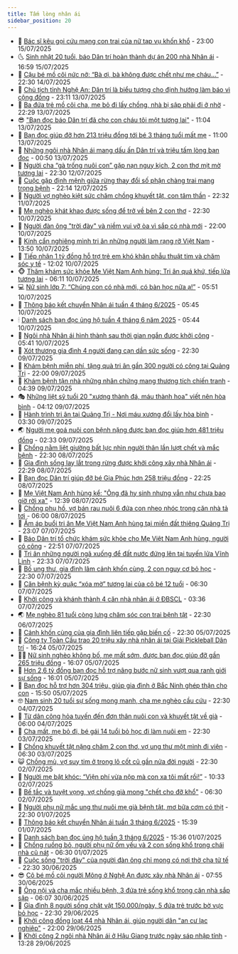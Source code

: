 ```yaml
---
title: Tấm lòng nhân ái
sidebar_position: 20
---
```


<!-- dantri-tam-long-nhan-ai:START -->
- 🌝 [Bác sĩ kêu gọi cứu mạng con trai của nữ tạp vụ khốn khổ](https://dantri.com.vn/tam-long-nhan-ai/bac-si-keu-goi-cuu-mang-con-trai-cua-nu-tap-vu-khon-kho-20250714152622958.htm) - 23:00 15/07/2025
- 🌜 [Sinh nhật 20 tuổi, báo Dân trí hoàn thành dự án 200 nhà Nhân ái](https://dantri.com.vn/tam-long-nhan-ai/sinh-nhat-20-tuoi-bao-dan-tri-hoan-thanh-du-an-200-nha-nhan-ai-20250715175432237.htm) - 16:59 15/07/2025
- 👀 [Cậu bé mồ côi nức nở: “Bà ơi, bà không được chết như mẹ cháu...”](https://dantri.com.vn/tam-long-nhan-ai/cau-be-mo-coi-nuc-no-ba-oi-ba-khong-duoc-chet-nhu-me-chau-20250710162754100.htm) - 22:30 14/07/2025
- 🚀 [Chủ tịch tỉnh Nghệ An: Dân trí là biểu tượng cho định hướng làm báo vì cộng đồng](https://dantri.com.vn/tam-long-nhan-ai/chu-tich-tinh-nghe-an-dan-tri-la-bieu-tuong-cho-dinh-huong-lam-bao-vi-cong-dong-20250617150548589.htm) - 23:11 13/07/2025
- 🦅 [Ba đứa trẻ mồ côi cha, mẹ bỏ đi lấy chồng, nhà bị sập phải đi ở nhờ](https://dantri.com.vn/tam-long-nhan-ai/ba-dua-tre-mo-coi-cha-me-bo-di-lay-chong-nha-bi-sap-phai-di-o-nho-20250709142136497.htm) - 22:29 13/07/2025
- 😎 [&quot;Bạn đọc báo Dân trí đã cho con cháu tôi một tương lai&quot;](https://dantri.com.vn/tam-long-nhan-ai/ban-doc-bao-dan-tri-da-cho-con-chau-toi-mot-tuong-lai-20250712231934152.htm) - 11:04 13/07/2025
- 🎡 [Bạn đọc giúp đỡ hơn 213 triệu đồng tới bé 3 tháng tuổi mất mẹ](https://dantri.com.vn/tam-long-nhan-ai/ban-doc-giup-do-hon-213-trieu-dong-toi-be-3-thang-tuoi-mat-me-20250712104040800.htm) - 11:00 13/07/2025
- 🌮 [Những ngôi nhà Nhân ái mang dấu ấn Dân trí và triệu tấm lòng bạn đọc](https://dantri.com.vn/tam-long-nhan-ai/nhung-ngoi-nha-nhan-ai-mang-dau-an-dan-tri-va-trieu-tam-long-ban-doc-20250710225447145.htm) - 00:50 13/07/2025
- 💼 [Người cha “gà trống nuôi con” gặp nạn nguy kịch, 2 con thơ mịt mờ tương lai](https://dantri.com.vn/tam-long-nhan-ai/nguoi-cha-ga-trong-nuoi-con-gap-nan-nguy-kich-2-con-tho-mit-mo-tuong-lai-20250710150538950.htm) - 22:30 12/07/2025
- 🎊 [Cuộc gặp định mệnh giữa rừng thay đổi số phận chàng trai mang trọng bệnh](https://dantri.com.vn/tam-long-nhan-ai/cuoc-gap-dinh-menh-giua-rung-thay-doi-so-phan-chang-trai-mang-trong-benh-20250619145053066.htm) - 22:14 12/07/2025
- 📝 [Người vợ nghèo kiệt sức chăm chồng khuyết tật, con tâm thần](https://dantri.com.vn/tam-long-nhan-ai/nguoi-vo-ngheo-kiet-suc-cham-chong-khuyet-tat-con-tam-than-20250709184743938.htm) - 22:32 11/07/2025
- 🤗 [Mẹ nghèo khát khao được sống để trở về bên 2 con thơ](https://dantri.com.vn/tam-long-nhan-ai/me-ngheo-khat-khao-duoc-song-de-tro-ve-ben-2-con-tho-20250708125320004.htm) - 22:30 10/07/2025
- 🌈 [Người đàn ông &quot;trời đày&quot; và niềm vui vỡ òa vì sắp có nhà mới](https://dantri.com.vn/tam-long-nhan-ai/nguoi-dan-ong-troi-day-va-niem-vui-vo-oa-vi-sap-co-nha-moi-20250710225618505.htm) - 22:00 10/07/2025
- 🌝 [Kính cẩn nghiêng mình tri ân những người làm rạng rỡ Việt Nam](https://dantri.com.vn/tam-long-nhan-ai/kinh-can-nghieng-minh-tri-an-nhung-nguoi-lam-rang-ro-viet-nam-20250710172931340.htm) - 13:50 10/07/2025
- 🦒 [Tiếp nhận 1 tỷ đồng hỗ trợ trẻ em khó khăn phẫu thuật tim và chăm sóc y tế](https://dantri.com.vn/tam-long-nhan-ai/tiep-nhan-1-ty-dong-ho-tro-tre-em-kho-khan-phau-thuat-tim-va-cham-soc-y-te-20250710185718082.htm) - 12:02 10/07/2025
- 🐵 [Thăm khám sức khỏe Mẹ Việt Nam Anh hùng: Tri ân quá khứ, tiếp lửa tương lai](https://dantri.com.vn/tam-long-nhan-ai/tham-kham-suc-khoe-me-viet-nam-anh-hung-tri-an-qua-khu-tiep-lua-tuong-lai-20250710102948979.htm) - 06:11 10/07/2025
- 💻 [Nữ sinh lớp 7: “Chúng con có nhà mới, có bàn học nữa ạ!”](https://dantri.com.vn/tam-long-nhan-ai/nu-sinh-lop-7-chung-con-co-nha-moi-co-ban-hoc-nua-a-20250705123739917.htm) - 05:51 10/07/2025
- 🦆 [Thông báo kết chuyển Nhân ái tuần 4 tháng 6/2025](https://dantri.com.vn/tam-long-nhan-ai/thong-bao-ket-chuyen-nhan-ai-tuan-4-thang-62025-20250710110303209.htm) - 05:45 10/07/2025
- 🕯 [Danh sách bạn đọc ủng hộ tuần 4 tháng 6 năm 2025](https://dantri.com.vn/tam-long-nhan-ai/danh-sach-ban-doc-ung-ho-tuan-4-thang-6-nam-2025-20250710105640355.htm) - 05:44 10/07/2025
- 🤩 [Ngôi nhà Nhân ái hình thành sau thời gian ngắn được khởi công](https://dantri.com.vn/tam-long-nhan-ai/ngoi-nha-nhan-ai-hinh-thanh-sau-thoi-gian-ngan-duoc-khoi-cong-20250709214500415.htm) - 05:41 10/07/2025
- 🎡 [Xót thương gia đình 4 người đang cạn dần sức sống](https://dantri.com.vn/tam-long-nhan-ai/xot-thuong-gia-dinh-4-nguoi-dang-can-dan-suc-song-20250708000258389.htm) - 22:30 09/07/2025
- 🤠 [Khám bệnh miễn phí, tặng quà tri ân gần 300 người có công tại Quảng Trị](https://dantri.com.vn/tam-long-nhan-ai/kham-benh-mien-phi-tang-qua-tri-an-gan-300-nguoi-co-cong-tai-quang-tri-20250709181630933.htm) - 22:00 09/07/2025
- 🌋 [Khám bệnh tận nhà những nhân chứng mang thương tích chiến tranh](https://dantri.com.vn/tam-long-nhan-ai/kham-benh-tan-nha-nhung-nhan-chung-mang-thuong-tich-chien-tranh-20250708182544054.htm) - 04:39 09/07/2025
- 🎭 [Những liệt sỹ tuổi 20 &quot;xương thành đá, máu thành hoa&quot; viết nên hòa bình](https://dantri.com.vn/tam-long-nhan-ai/nhung-liet-sy-tuoi-20-xuong-thanh-da-mau-thanh-hoa-viet-nen-hoa-binh-20250709071924250.htm) - 04:12 09/07/2025
- 🤠 [Hành trình tri ân tại Quảng Trị - Nơi máu xương đổi lấy hòa bình](https://dantri.com.vn/tam-long-nhan-ai/hanh-trinh-tri-an-tai-quang-tri-noi-mau-xuong-doi-lay-hoa-binh-20250708185907597.htm) - 03:30 09/07/2025
- 🌏 [Người mẹ goá nuôi con bệnh nặng được bạn đọc giúp hơn 481 triệu đồng](https://dantri.com.vn/tam-long-nhan-ai/nguoi-me-goa-nuoi-con-benh-nang-duoc-ban-doc-giup-hon-481-trieu-dong-20250708172822652.htm) - 02:33 09/07/2025
- 🚀 [Chồng nằm liệt giường bất lực nhìn người thân lần lượt chết và mắc bệnh](https://dantri.com.vn/tam-long-nhan-ai/chong-nam-liet-giuong-bat-luc-nhin-nguoi-than-lan-luot-chet-va-mac-benh-20250705174311048.htm) - 22:30 08/07/2025
- 🚀 [Gia đình sống lay lắt trong rừng được khởi công xây nhà Nhân ái](https://dantri.com.vn/tam-long-nhan-ai/gia-dinh-song-lay-lat-trong-rung-duoc-khoi-cong-xay-nha-nhan-ai-20250708190918337.htm) - 22:29 08/07/2025
- 👹 [Bạn đọc Dân trí giúp đỡ bé Gia Phúc hơn 258 triệu đồng](https://dantri.com.vn/tam-long-nhan-ai/ban-doc-dan-tri-giup-do-be-gia-phuc-hon-258-trieu-dong-20250708193050361.htm) - 22:25 08/07/2025
- 🫶 [Mẹ Việt Nam Anh hùng kể: &quot;Ông đã hy sinh nhưng vẫn như chưa bao giờ rời xa&quot;](https://dantri.com.vn/tam-long-nhan-ai/me-viet-nam-anh-hung-ke-ong-da-hy-sinh-nhung-van-nhu-chua-bao-gio-roi-xa-20250708172434451.htm) - 12:39 08/07/2025
- 🐻 [Chồng phụ hồ, vợ bán rau nuôi 6 đứa con nheo nhóc trong căn nhà tả tơi](https://dantri.com.vn/tam-long-nhan-ai/chong-phu-ho-vo-ban-rau-nuoi-6-dua-con-nheo-nhoc-trong-can-nha-ta-toi-20250630212802249.htm) - 06:00 08/07/2025
- 🌋 [Ấm áp buổi tri ân Mẹ Việt Nam Anh hùng tại miền đất thiêng Quảng Trị](https://dantri.com.vn/tam-long-nhan-ai/am-ap-buoi-tri-an-me-viet-nam-anh-hung-tai-mien-dat-thieng-quang-tri-20250707211834386.htm) - 23:07 07/07/2025
- 🧰 [Báo Dân trí tổ chức khám sức khỏe cho Mẹ Việt Nam Anh hùng, người có công](https://dantri.com.vn/tam-long-nhan-ai/bao-dan-tri-to-chuc-kham-suc-khoe-cho-me-viet-nam-anh-hung-nguoi-co-cong-20250707132325785.htm) - 22:51 07/07/2025
- 💄 [Tri ân những người ngã xuống để đất nước đứng lên tại tuyến lửa Vĩnh Linh](https://dantri.com.vn/tam-long-nhan-ai/tri-an-nhung-nguoi-nga-xuong-de-dat-nuoc-dung-len-tai-tuyen-lua-vinh-linh-20250707165506275.htm) - 22:33 07/07/2025
- 🌝 [Bố ung thư, gia đình lâm cảnh khốn cùng, 2 con nguy cơ bỏ học](https://dantri.com.vn/tam-long-nhan-ai/bo-ung-thu-gia-dinh-lam-canh-khon-cung-2-con-nguy-co-bo-hoc-20250705132257923.htm) - 22:30 07/07/2025
- 🔭 [Căn bệnh kỳ quặc “xóa mờ” tương lai của cô bé 12 tuổi](https://dantri.com.vn/tam-long-nhan-ai/can-benh-ky-quac-xoa-mo-tuong-lai-cua-co-be-12-tuoi-20250622163358867.htm) - 06:30 07/07/2025
- 🦒 [Khởi công và khánh thành 4 căn nhà nhân ái ở ĐBSCL](https://dantri.com.vn/tam-long-nhan-ai/khoi-cong-va-khanh-thanh-4-can-nha-nhan-ai-o-dbscl-20250707060849485.htm) - 03:36 07/07/2025
- 🌏 [Mẹ nghèo 81 tuổi còng lưng chăm sóc con trai bệnh tật](https://dantri.com.vn/tam-long-nhan-ai/me-ngheo-81-tuoi-cong-lung-cham-soc-con-trai-benh-tat-20250704164441345.htm) - 22:30 06/07/2025
- 🦣 [Cảnh khốn cùng của gia đình liên tiếp gặp biến cố](https://dantri.com.vn/tam-long-nhan-ai/canh-khon-cung-cua-gia-dinh-lien-tiep-gap-bien-co-20250605112221463.htm) - 22:30 05/07/2025
- 🤗 [Công ty Toàn Cầu trao 20 triệu xây nhà nhân ái tại Giải Pickleball Dân trí](https://dantri.com.vn/tam-long-nhan-ai/cong-ty-toan-cau-trao-20-trieu-xay-nha-nhan-ai-tai-giai-pickleball-dan-tri-20250705201806865.htm) - 16:24 05/07/2025
- 🧑‍🏫 [Nữ sinh nghèo không bố, mẹ mất sớm, được bạn đọc giúp đỡ gần 265 triệu đồng](https://dantri.com.vn/tam-long-nhan-ai/nu-sinh-ngheo-khong-bo-me-mat-som-duoc-ban-doc-giup-do-gan-265-trieu-dong-20250704110215728.htm) - 16:07 05/07/2025
- 🤠 [Hơn 2,6 tỷ đồng bạn đọc hỗ trợ nâng bước nữ sinh vượt qua ranh giới sự sống](https://dantri.com.vn/tam-long-nhan-ai/hon-26-ty-dong-ban-doc-ho-tro-nang-buoc-nu-sinh-vuot-qua-ranh-gioi-su-song-20250705144138728.htm) - 16:01 05/07/2025
- 🦆 [Bạn đọc hỗ trợ hơn 304 triệu, giúp gia đình ở Bắc Ninh ghép thận cho con](https://dantri.com.vn/tam-long-nhan-ai/ban-doc-ho-tro-hon-304-trieu-giup-gia-dinh-o-bac-ninh-ghep-than-cho-con-20250705133435780.htm) - 15:50 05/07/2025
- 🤓 [Nam sinh 20 tuổi sự sống mong manh, cha mẹ nghèo cầu cứu](https://dantri.com.vn/tam-long-nhan-ai/nam-sinh-20-tuoi-su-song-mong-manh-cha-me-ngheo-cau-cuu-20250606153413848.htm) - 22:30 04/07/2025
- 🫶 [Từ dân công hỏa tuyến đến đơn thân nuôi con và khuyết tật về già](https://dantri.com.vn/tam-long-nhan-ai/tu-dan-cong-hoa-tuyen-den-don-than-nuoi-con-va-khuyet-tat-ve-gia-20250702231054665.htm) - 06:00 04/07/2025
- 🎊 [Cha mất, mẹ bỏ đi, bé gái 14 tuổi bỏ học đi làm nuôi em](https://dantri.com.vn/tam-long-nhan-ai/cha-mat-me-bo-di-be-gai-14-tuoi-bo-hoc-di-lam-nuoi-em-20250604152655349.htm) - 22:30 03/07/2025
- 🦏 [Chồng khuyết tật nặng chăm 2 con thơ, vợ ung thư một mình đi viện](https://dantri.com.vn/tam-long-nhan-ai/chong-khuyet-tat-nang-cham-2-con-tho-vo-ung-thu-mot-minh-di-vien-20250601173706814.htm) - 06:30 03/07/2025
- 😺 [Chồng mù, vợ suy tim ở trong lô cốt cũ gần nửa đời người](https://dantri.com.vn/tam-long-nhan-ai/chong-mu-vo-suy-tim-o-trong-lo-cot-cu-gan-nua-doi-nguoi-20250614074306116.htm) - 22:30 02/07/2025
- 🥰 [Người mẹ bật khóc: “Viện phí vừa nộp mà con xa tôi mất rồi!”](https://dantri.com.vn/tam-long-nhan-ai/nguoi-me-bat-khoc-vien-phi-vua-nop-ma-con-xa-toi-mat-roi-20250702113846013.htm) - 10:33 02/07/2025
- 🚀 [Bế tắc và tuyệt vọng, vợ chồng già mong &quot;chết cho đỡ khổ&quot;](https://dantri.com.vn/tam-long-nhan-ai/be-tac-va-tuyet-vong-vo-chong-gia-mong-chet-cho-do-kho-20250612101632035.htm) - 06:30 02/07/2025
- 🌁 [Người phụ nữ mắc ung thư nuôi mẹ già bệnh tật, mơ bữa cơm có thịt](https://dantri.com.vn/tam-long-nhan-ai/nguoi-phu-nu-mac-ung-thu-nuoi-me-gia-benh-tat-mo-bua-com-co-thit-20250620143839225.htm) - 22:30 01/07/2025
- 🚀 [Thông báo kết chuyển Nhân ái tuần 3 tháng 6/2025](https://dantri.com.vn/tam-long-nhan-ai/thong-bao-ket-chuyen-nhan-ai-tuan-3-thang-62025-20250701214433154.htm) - 15:39 01/07/2025
- 🤗 [Danh sách bạn đọc ủng hộ tuần 3 tháng 6/2025](https://dantri.com.vn/tam-long-nhan-ai/danh-sach-ban-doc-ung-ho-tuan-3-thang-62025-20250701213928197.htm) - 15:36 01/07/2025
- 💫 [Chồng ruồng bỏ, người phụ nữ ốm yếu và 2 con sống khổ trong chái nhà cũ nát](https://dantri.com.vn/tam-long-nhan-ai/chong-ruong-bo-nguoi-phu-nu-om-yeu-va-2-con-song-kho-trong-chai-nha-cu-nat-20250603141447226.htm) - 06:30 01/07/2025
- 💼 [Cuộc sống &quot;trời đày&quot; của người đàn ông chỉ mong có nơi thờ cha tử tế](https://dantri.com.vn/tam-long-nhan-ai/cuoc-song-troi-day-cua-nguoi-dan-ong-chi-mong-co-noi-tho-cha-tu-te-20250616131251752.htm) - 22:30 30/06/2025
- 😎 [Cô bé mồ côi người Mông ở Nghệ An được xây nhà Nhân ái](https://dantri.com.vn/tam-long-nhan-ai/co-be-mo-coi-nguoi-mong-o-nghe-an-duoc-xay-nha-nhan-ai-20250630114630166.htm) - 07:55 30/06/2025
- 🥳 [Ông nội và cha mắc nhiều bệnh, 3 đứa trẻ sống khổ trong căn nhà sắp sập](https://dantri.com.vn/tam-long-nhan-ai/ong-noi-va-cha-mac-nhieu-benh-3-dua-tre-song-kho-trong-can-nha-sap-sap-20250610202721618.htm) - 06:07 30/06/2025
- 📝 [Gia đình 8 người sống chật vật 150.000/ngày, 5 đứa trẻ trước bờ vực bỏ học](https://dantri.com.vn/tam-long-nhan-ai/gia-dinh-8-nguoi-song-chat-vat-150000ngay-5-dua-tre-truoc-bo-vuc-bo-hoc-20250626184159467.htm) - 22:30 29/06/2025
- 🦄 [Khởi công đồng loạt 44 nhà Nhân ái, giúp người dân &quot;an cư lạc nghiệp&quot;](https://dantri.com.vn/tam-long-nhan-ai/khoi-cong-dong-loat-44-nha-nhan-ai-giup-nguoi-dan-an-cu-lac-nghiep-20250704231636083.htm) - 22:00 29/06/2025
- 💼 [Khởi công 2 ngôi nhà Nhân ái ở Hậu Giang trước ngày sáp nhập tỉnh](https://dantri.com.vn/tam-long-nhan-ai/khoi-cong-2-ngoi-nha-nhan-ai-o-hau-giang-truoc-ngay-sap-nhap-tinh-20250629144012066.htm) - 13:28 29/06/2025<!-- dantri-tam-long-nhan-ai:END -->
